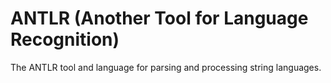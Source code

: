 # ANTLR (Another Tool for Language Recognition)
The ANTLR tool and language for parsing and processing string languages.